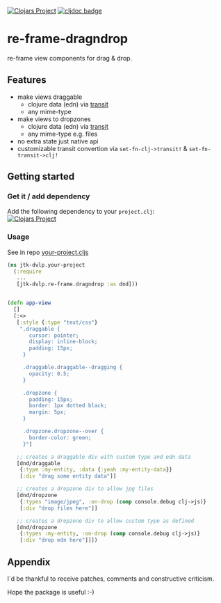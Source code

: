[![Clojars Project](https://img.shields.io/clojars/v/net.clojars.jtkdvlp/re-frame-dragndrop.svg)](https://clojars.org/net.clojars.jtkdvlp/re-frame-dragndrop)
[![cljdoc badge](https://cljdoc.org/badge/net.clojars.jtkdvlp/re-frame-dragndrop)](https://cljdoc.org/d/net.clojars.jtkdvlp/re-frame-dragndrop/CURRENT)

# re-frame-dragndrop

re-frame view components for drag & drop.

## Features

* make views draggable
  * clojure data (edn) via [transit](https://github.com/jtkDvlp/transit)
  * any mime-type
* make views to dropzones
  * clojure data (edn) via [transit](https://github.com/jtkDvlp/transit)
  * any mime-type e.g. files
* no extra state just native api
* customizable transit convertion via `set-fn-clj->transit!` & `set-fn-transit->clj!`

## Getting started

### Get it / add dependency

Add the following dependency to your `project.clj`:<br>
[![Clojars Project](https://img.shields.io/clojars/v/net.clojars.jtkdvlp/re-frame-dragndrop.svg)](https://clojars.org/net.clojars.jtkdvlp/re-frame-dragndrop)

### Usage

See in repo [your-project.cljs](https://github.com/jtkDvlp/re-frame-dragndrop/blob/master/dev/jtk_dvlp/your_project.cljs)

```clojure
(ns jtk-dvlp.your-project
  (:require
   ...
   [jtk-dvlp.re-frame.dragndrop :as dnd]))


(defn app-view
  []
  [:<>
   [:style {:type "text/css"}
    ".draggable {
       cursor: pointer;
       display: inline-block;
       padding: 15px;
     }

     .draggable.draggable--dragging {
       opacity: 0.5;
     }

     .dropzone {
       padding: 15px;
       border: 1px dotted black;
       margin: 5px;
     }

     .dropzone.dropzone--over {
       border-color: green;
     }"]

   ;; creates a draggable div with custom type and edn data
   [dnd/draggable
    {:type :my-entity, :data {:yeah :my-entity-data}}
    [:div "drag some entity data"]]

   ;; creates a dropzone div to allow jpg files
   [dnd/dropzone
    {:types "image/jpeg", :on-drop (comp console.debug clj->js)}
    [:div "drop files here"]]

   ;; creates a dropzone div to allow custom type as defined
   [dnd/dropzone
    {:types :my-entity, :on-drop (comp console.debug clj->js)}
    [:div "drop edn here"]]])
```

## Appendix

I´d be thankful to receive patches, comments and constructive criticism.

Hope the package is useful :-)
